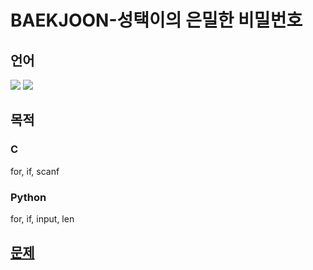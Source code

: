 # BAEKJOON-성택이의 은밀한 비밀번호
## 언어
<div>
  <img src="https://img.shields.io/badge/Python-3776AB?style=flat-square&logo=python&logoColor=white"> 
  <img src="https://img.shields.io/badge/C99-00599C?style=flat-square&logo=C&logoColor=white">
</div>

## 목적
### C
for, if, scanf
### Python
for, if, input, len

## [문제](https://www.acmicpc.net/problem/25372)
